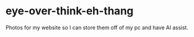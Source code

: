 # eye-over-think-eh-thang
 Photos for my website so I can store them off of my pc and have AI assist. 
